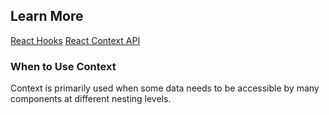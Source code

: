 ## Learn More

[React Hooks](https://reactjs.org/docs/hooks-intro.html)
[React Context API](https://reactjs.org/docs/context.html#api)


### When to Use Context 

Context is primarily used when some data needs to be accessible by many components at different nesting levels.
